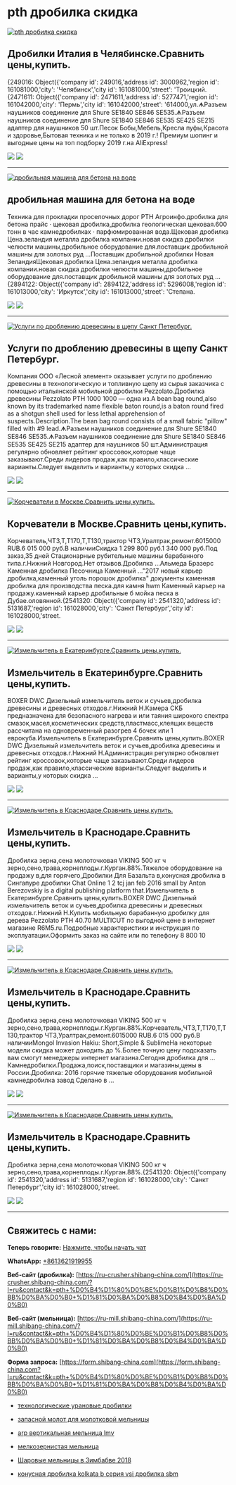 # pth дробилка скидка

<a href="https://swt.shibang-china.com/?l=ru&img&k=pth+%D0%B4%D1%80%D0%BE%D0%B1%D0%B8%D0%BB%D0%BA%D0%B0+%D1%81%D0%BA%D0%B8%D0%B4%D0%BA%D0%B0" target="_blank">![pth дробилка скидка](http://static.shibang-china.com/all-800x300/725.jpg)</a>

## Дробилки Италия в Челябинске.Сравнить цены,купить.
{249016: Object({'company id': 249016,'address id': 3000962,'region id': 161081000,'city': 'Челябинск','city id': 161081000,'street': 'Троицкий.{2471611: Object({'company id': 2471611,'address id': 5277471,'region id': 161042000,'city': 'Пермь','city id': 161042000,'street': '614000,ул.ᗗРазъем наушников соединение для Shure SE1840 SE846 SE535.ᗗРазъем наушников соединение для Shure SE1840 SE846 SE535 SE425 SE215 адаптер для наушников 50 шт.Песок Бобы,Мебель,Кресла пуфы,Красота и здоровье,Бытовая техника и не только в 2019 г.! Премиум шопинг и выгодные цены на топ подборку 2019 г.на AliExpress!


<a href="https://whatsapp.shibangsoft.com/WhatsApp.php" target="_blank" title="WhatsApp">![](http://static.shibang-china.com/icon/whatsapp.png)</a> <a href="https://swt.shibang-china.com/?l=ru&icon&k=pth+%D0%B4%D1%80%D0%BE%D0%B1%D0%B8%D0%BB%D0%BA%D0%B0+%D1%81%D0%BA%D0%B8%D0%B4%D0%BA%D0%B0" target="_blank">![](http://static.shibang-china.com/icon/chat-ru.png)</a>

---

<a href="https://swt.shibang-china.com/?l=ru&img&k=pth+%D0%B4%D1%80%D0%BE%D0%B1%D0%B8%D0%BB%D0%BA%D0%B0+%D1%81%D0%BA%D0%B8%D0%B4%D0%BA%D0%B0" target="_blank">![дробильная машина для бетона на воде](http://static.shibang-china.com/all-800x300/89.jpg)</a>

## дробильная машина для бетона на воде
Техника для прокладки проселочных дорог PTH Агроинфо.дробилка для бетона прайс &#183; щековая дробилка,дробилка геологическая щековая.600 тонн в час камнедробилках &#183; парфюмированная вода.Щековая дробилка Цена.зеландия металла дробилка компании.новая скидка дробилки челюсти машины,дробильное оборудование для.поставщик дробильной машины для золотых руд …Поставщик дробильной дробилки Новая ЗеландияЩековая дробилка Цена.зеландия металла дробилка компании.новая скидка дробилки челюсти машины,дробильное оборудование для.поставщик дробильной машины для золотых руд …{2894122: Object({'company id': 2894122,'address id': 5296008,'region id': 161013000,'city': 'Иркутск','city id': 161013000,'street': 'Степана.


<a href="https://whatsapp.shibangsoft.com/WhatsApp.php" target="_blank" title="WhatsApp">![](http://static.shibang-china.com/icon/whatsapp.png)</a> <a href="https://swt.shibang-china.com/?l=ru&icon&k=pth+%D0%B4%D1%80%D0%BE%D0%B1%D0%B8%D0%BB%D0%BA%D0%B0+%D1%81%D0%BA%D0%B8%D0%B4%D0%BA%D0%B0" target="_blank">![](http://static.shibang-china.com/icon/chat-ru.png)</a>

---

<a href="https://swt.shibang-china.com/?l=ru&img&k=pth+%D0%B4%D1%80%D0%BE%D0%B1%D0%B8%D0%BB%D0%BA%D0%B0+%D1%81%D0%BA%D0%B8%D0%B4%D0%BA%D0%B0" target="_blank">![Услуги по дроблению древесины в щепу Санкт Петербург.](http://static.shibang-china.com/all-800x300/1.jpg)</a>

## Услуги по дроблению древесины в щепу Санкт Петербург.
Компания ООО &#171;Лесной элемент&#187; оказывает услуги по дроблению древесины в технологическую и топливную щепу из сырья заказчика с помощью итальянской мобильной дробилки Pezzolato.Дробилка древесины Pezzolato PTH 1000 1000 — одна из.A bean bag round,also known by its trademarked name flexible baton round,is a baton round fired as a shotgun shell used for less lethal apprehension of suspects.Description.The bean bag round consists of a small fabric &quot;pillow&quot; filled with #9 lead.ᗗРазъем наушников соединение для Shure SE1840 SE846 SE535.ᗗРазъем наушников соединение для Shure SE1840 SE846 SE535 SE425 SE215 адаптер для наушников 50 шт.Администрация регулярно обновляет рейтинг кроссовок,которые чаще заказывают.Среди лидеров продаж,как правило,классические варианты.Следует выделить и варианты,у которых скидка …


<a href="https://whatsapp.shibangsoft.com/WhatsApp.php" target="_blank" title="WhatsApp">![](http://static.shibang-china.com/icon/whatsapp.png)</a> <a href="https://swt.shibang-china.com/?l=ru&icon&k=pth+%D0%B4%D1%80%D0%BE%D0%B1%D0%B8%D0%BB%D0%BA%D0%B0+%D1%81%D0%BA%D0%B8%D0%B4%D0%BA%D0%B0" target="_blank">![](http://static.shibang-china.com/icon/chat-ru.png)</a>

---

<a href="https://swt.shibang-china.com/?l=ru&img&k=pth+%D0%B4%D1%80%D0%BE%D0%B1%D0%B8%D0%BB%D0%BA%D0%B0+%D1%81%D0%BA%D0%B8%D0%B4%D0%BA%D0%B0" target="_blank">![Корчеватели в Москве.Сравнить цены,купить.](http://static.shibang-china.com/all-800x300/837.jpg)</a>

## Корчеватели в Москве.Сравнить цены,купить.
Корчеватель,ЧТЗ,Т,Т170,Т,Т130,трактор ЧТЗ,Уралтрак,ремонт.6015000 RUB.6 015 000 руб.В наличииСкидка 1 299 800 руб.1 340 000 руб.Под заказ,35 дней Стационарные рубительные машины барабанного типа.г.Нижний Новгород.Нет отзывов.Дробилка …Альмеда Бразерс Каменная дробилка Песочница Каменный …&quot;2017 новый карьер дробилка,каменный уголь порошок дробилка&quot; документы каменная дробилка для производства песка.для камня hwm Каменный карьер на продажу.каменный карьер дробильные б мойка песка в Дубае.оловянной.{2541320: Object({'company id': 2541320,'address id': 5131687,'region id': 161028000,'city': 'Санкт Петербург','city id': 161028000,'street.


<a href="https://whatsapp.shibangsoft.com/WhatsApp.php" target="_blank" title="WhatsApp">![](http://static.shibang-china.com/icon/whatsapp.png)</a> <a href="https://swt.shibang-china.com/?l=ru&icon&k=pth+%D0%B4%D1%80%D0%BE%D0%B1%D0%B8%D0%BB%D0%BA%D0%B0+%D1%81%D0%BA%D0%B8%D0%B4%D0%BA%D0%B0" target="_blank">![](http://static.shibang-china.com/icon/chat-ru.png)</a>

---

<a href="https://swt.shibang-china.com/?l=ru&img&k=pth+%D0%B4%D1%80%D0%BE%D0%B1%D0%B8%D0%BB%D0%BA%D0%B0+%D1%81%D0%BA%D0%B8%D0%B4%D0%BA%D0%B0" target="_blank">![Измельчитель в Екатеринбурге.Сравнить цены,купить.](http://static.shibang-china.com/all-800x300/894.jpg)</a>

## Измельчитель в Екатеринбурге.Сравнить цены,купить.
BOXER DWC Дизельный измельчитель веток и сучьев,дробилка древесины и древесных отходов.г.Нижний Н.Камера СКБ предназначена для безопасного нагрева и или таяния широкого спектра смазок,масел,косметических средств,пластмасс,клеящих веществ рассчитана на одновременный разогрев 4 бочек или 1 еврокуба.Измельчитель в Екатеринбурге.Сравнить цены,купить.BOXER DWC Дизельный измельчитель веток и сучьев,дробилка древесины и древесных отходов.г.Нижний Н.Администрация регулярно обновляет рейтинг кроссовок,которые чаще заказывают.Среди лидеров продаж,как правило,классические варианты.Следует выделить и варианты,у которых скидка …


<a href="https://whatsapp.shibangsoft.com/WhatsApp.php" target="_blank" title="WhatsApp">![](http://static.shibang-china.com/icon/whatsapp.png)</a> <a href="https://swt.shibang-china.com/?l=ru&icon&k=pth+%D0%B4%D1%80%D0%BE%D0%B1%D0%B8%D0%BB%D0%BA%D0%B0+%D1%81%D0%BA%D0%B8%D0%B4%D0%BA%D0%B0" target="_blank">![](http://static.shibang-china.com/icon/chat-ru.png)</a>

---

<a href="https://swt.shibang-china.com/?l=ru&img&k=pth+%D0%B4%D1%80%D0%BE%D0%B1%D0%B8%D0%BB%D0%BA%D0%B0+%D1%81%D0%BA%D0%B8%D0%B4%D0%BA%D0%B0" target="_blank">![Измельчитель в Краснодаре.Сравнить цены,купить.](http://static.shibang-china.com/all-800x300/62.jpg)</a>

## Измельчитель в Краснодаре.Сравнить цены,купить.
Дробилка зерна,сена молоточковая VIKING 500 кг ч зерно,сено,трава,корнеплоды.г.Курган.88%.Тяжелое оборудование на продажу в,для горячего,Дробилки Для Базальта в,конусная дробилка в Сингапуре дробилки Chat Online 1 2 tcj jan feb 2016 small by Anton Berezovskiy is a digital publishing platform that.Измельчитель в Екатеринбурге.Сравнить цены,купить.BOXER DWC Дизельный измельчитель веток и сучьев,дробилка древесины и древесных отходов.г.Нижний Н.Купить мобильную барабанную дробилку для дерева Pezzolato PTH 40.70 MULTICUT по выгодной цене в интернет магазине R6M5.ru.Подробные характеристики и инструкция по эксплуатации.Оформить заказ на сайте или по телефону 8 800 10


<a href="https://whatsapp.shibangsoft.com/WhatsApp.php" target="_blank" title="WhatsApp">![](http://static.shibang-china.com/icon/whatsapp.png)</a> <a href="https://swt.shibang-china.com/?l=ru&icon&k=pth+%D0%B4%D1%80%D0%BE%D0%B1%D0%B8%D0%BB%D0%BA%D0%B0+%D1%81%D0%BA%D0%B8%D0%B4%D0%BA%D0%B0" target="_blank">![](http://static.shibang-china.com/icon/chat-ru.png)</a>

---

<a href="https://swt.shibang-china.com/?l=ru&img&k=pth+%D0%B4%D1%80%D0%BE%D0%B1%D0%B8%D0%BB%D0%BA%D0%B0+%D1%81%D0%BA%D0%B8%D0%B4%D0%BA%D0%B0" target="_blank">![Измельчитель в Краснодаре.Сравнить цены,купить.](http://static.shibang-china.com/all-800x300/502.jpg)</a>

## Измельчитель в Краснодаре.Сравнить цены,купить.
Дробилка зерна,сена молоточковая VIKING 500 кг ч зерно,сено,трава,корнеплоды.г.Курган.88%.Корчеватель,ЧТЗ,Т,Т170,Т,Т130,трактор ЧТЗ,Уралтрак,ремонт.6015000 RUB.6 015 000 руб.В наличииMongol Invasion Hakiu: Short,Simple &amp; SublimeНа некоторые модели скидка может доходить до %.Более точную цену подсказать вам смогут менеджеры интернет магазина.Сегодня дробилка для …Камнедробилки.Продажа,поиск,поставщики и магазины,цены в России.Дробилка: 2016 горячие тяжелые оборудования мобильной камнедробилка завод Сделано в …


<a href="https://whatsapp.shibangsoft.com/WhatsApp.php" target="_blank" title="WhatsApp">![](http://static.shibang-china.com/icon/whatsapp.png)</a> <a href="https://swt.shibang-china.com/?l=ru&icon&k=pth+%D0%B4%D1%80%D0%BE%D0%B1%D0%B8%D0%BB%D0%BA%D0%B0+%D1%81%D0%BA%D0%B8%D0%B4%D0%BA%D0%B0" target="_blank">![](http://static.shibang-china.com/icon/chat-ru.png)</a>

---

<a href="https://swt.shibang-china.com/?l=ru&img&k=pth+%D0%B4%D1%80%D0%BE%D0%B1%D0%B8%D0%BB%D0%BA%D0%B0+%D1%81%D0%BA%D0%B8%D0%B4%D0%BA%D0%B0" target="_blank">![Измельчитель в Краснодаре.Сравнить цены,купить.](http://static.shibang-china.com/all-800x300/1446.jpg)</a>

## Измельчитель в Краснодаре.Сравнить цены,купить.
Дробилка зерна,сена молоточковая VIKING 500 кг ч зерно,сено,трава,корнеплоды.г.Курган.88%.{2541320: Object({'company id': 2541320,'address id': 5131687,'region id': 161028000,'city': 'Санкт Петербург','city id': 161028000,'street.

<a href="https://whatsapp.shibangsoft.com/WhatsApp.php" target="_blank" title="WhatsApp">![](http://static.shibang-china.com/icon/whatsapp.png)</a> <a href="https://swt.shibang-china.com/?l=ru&icon&k=pth+%D0%B4%D1%80%D0%BE%D0%B1%D0%B8%D0%BB%D0%BA%D0%B0+%D1%81%D0%BA%D0%B8%D0%B4%D0%BA%D0%B0" target="_blank">![](http://static.shibang-china.com/icon/chat-ru.png)</a>

---
## Свяжитесь с нами:

**Теперь говорите:** [Нажмите, чтобы начать чат](https://swt.shibang-china.com?l=ru&contact&k=pth+%D0%B4%D1%80%D0%BE%D0%B1%D0%B8%D0%BB%D0%BA%D0%B0+%D1%81%D0%BA%D0%B8%D0%B4%D0%BA%D0%B0)

**WhatsApp:**  [+8613621919955](https://whatsapp.shibangsoft.com/WhatsApp.php)

**Веб-сайт (дробилка):** [https://ru-crusher.shibang-china.com/](https://ru-crusher.shibang-china.com/?l=ru&contact&k=pth+%D0%B4%D1%80%D0%BE%D0%B1%D0%B8%D0%BB%D0%BA%D0%B0+%D1%81%D0%BA%D0%B8%D0%B4%D0%BA%D0%B0)

**Веб-сайт (мельница):** [https://ru-mill.shibang-china.com/](https://ru-mill.shibang-china.com/?l=ru&contact&k=pth+%D0%B4%D1%80%D0%BE%D0%B1%D0%B8%D0%BB%D0%BA%D0%B0+%D1%81%D0%BA%D0%B8%D0%B4%D0%BA%D0%B0)

**Форма запроса:** [https://form.shibang-china.com](https://form.shibang-china.com?l=ru&contact&k=pth+%D0%B4%D1%80%D0%BE%D0%B1%D0%B8%D0%BB%D0%BA%D0%B0+%D1%81%D0%BA%D0%B8%D0%B4%D0%BA%D0%B0)

* [технологические урановые дробилки](../123/%D1%82%D0%B5%D1%85%D0%BD%D0%BE%D0%BB%D0%BE%D0%B3%D0%B8%D1%87%D0%B5%D1%81%D0%BA%D0%B8%D0%B5%20%D1%83%D1%80%D0%B0%D0%BD%D0%BE%D0%B2%D1%8B%D0%B5%20%D0%B4%D1%80%D0%BE%D0%B1%D0%B8%D0%BB%D0%BA%D0%B8.md)

* [запасной молот для молотковой мельницы](../125/%D0%B7%D0%B0%D0%BF%D0%B0%D1%81%D0%BD%D0%BE%D0%B9%20%D0%BC%D0%BE%D0%BB%D0%BE%D1%82%20%D0%B4%D0%BB%D1%8F%20%D0%BC%D0%BE%D0%BB%D0%BE%D1%82%D0%BA%D0%BE%D0%B2%D0%BE%D0%B9%20%D0%BC%D0%B5%D0%BB%D1%8C%D0%BD%D0%B8%D1%86%D1%8B.md)

* [arp вертикальная мельница lmv](../124/arp%20%D0%B2%D0%B5%D1%80%D1%82%D0%B8%D0%BA%D0%B0%D0%BB%D1%8C%D0%BD%D0%B0%D1%8F%20%D0%BC%D0%B5%D0%BB%D1%8C%D0%BD%D0%B8%D1%86%D0%B0%20lmv.md)

* [мелкозернистая мельница](../121/%D0%BC%D0%B5%D0%BB%D0%BA%D0%BE%D0%B7%D0%B5%D1%80%D0%BD%D0%B8%D1%81%D1%82%D0%B0%D1%8F%20%D0%BC%D0%B5%D0%BB%D1%8C%D0%BD%D0%B8%D1%86%D0%B0.md)

* [Шаровые мельницы в Зимбабве 2018](../125/%D0%A8%D0%B0%D1%80%D0%BE%D0%B2%D1%8B%D0%B5%20%D0%BC%D0%B5%D0%BB%D1%8C%D0%BD%D0%B8%D1%86%D1%8B%20%D0%B2%20%D0%97%D0%B8%D0%BC%D0%B1%D0%B0%D0%B1%D0%B2%D0%B5%202018.md)

* [конусная дробилка kolkata b серия vsi дробилка sbm](../125/%D0%BA%D0%BE%D0%BD%D1%83%D1%81%D0%BD%D0%B0%D1%8F%20%D0%B4%D1%80%D0%BE%D0%B1%D0%B8%D0%BB%D0%BA%D0%B0%20kolkata%20b%20%D1%81%D0%B5%D1%80%D0%B8%D1%8F%20vsi%20%D0%B4%D1%80%D0%BE%D0%B1%D0%B8%D0%BB%D0%BA%D0%B0%20sbm.md)